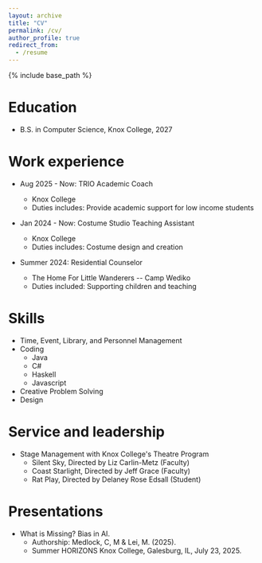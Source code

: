 ```yaml
---
layout: archive
title: "CV"
permalink: /cv/
author_profile: true
redirect_from:
  - /resume
---
```


{% include base_path %}

Education
======
* B.S. in Computer Science, Knox College, 2027

Work experience
======
* Aug 2025 - Now: TRIO Academic Coach
  * Knox College
  * Duties includes: Provide academic support for low income students
* Jan 2024 - Now: Costume Studio Teaching Assistant
  * Knox College
  * Duties includes: Costume design and creation

* Summer 2024: Residential Counselor
  * The Home For Little Wanderers -- Camp Wediko
  * Duties included: Supporting children and teaching
  
Skills
======
* Time, Event, Library, and Personnel Management
* Coding
  * Java
  * C#
  * Haskell
  * Javascript
* Creative Problem Solving
* Design
  
Service and leadership
======
* Stage Management with Knox College's Theatre Program
  * Silent Sky, Directed by Liz Carlin-Metz (Faculty)
  * Coast Starlight, Directed by Jeff Grace (Faculty)
  * Rat Play, Directed by Delaney Rose Edsall (Student)

Presentations
======
* What is Missing? Bias in AI. 
  * Authorship: Medlock, C, M & Lei, M. (2025). 
  * Summer HORIZONS Knox College, Galesburg, IL, July 23, 2025.
